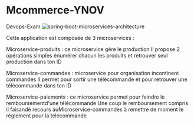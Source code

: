 # Mcommerce-YNOV
Devops-Exam
![spring-boot-microservices-architecture](https://user-images.githubusercontent.com/104321613/164992058-95a55321-251a-477d-983c-517ccdfc2b36.png)


Cette application est composée de 3 microservices :

Microservice-produits : ce microservice gère le production Il propose 2 opérations simples énumérer chacun les produits et retrouver seul production dans ton ID

Microservice-commandes : microservice pour organisation incontinent commandes Il permet pour sortir une télécommande et pour retrouver une télécommande dans ton ID

Microservice-paiements : ce microservice permet pour feindre le remboursementd'une télécommande Une coup le remboursement compris il faisandé recours auMicroservice-commandes à remettre de moment le règlement pour la télécommande
